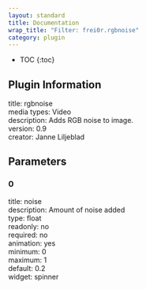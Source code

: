 ```yaml
---
layout: standard
title: Documentation
wrap_title: "Filter: frei0r.rgbnoise"
category: plugin
---
```

* TOC
{:toc}

## Plugin Information

title: rgbnoise  
media types:
Video  
description: Adds RGB noise to image.  
version: 0.9  
creator: Janne Liljeblad  

## Parameters

### 0

title: noise    
description:
Amount of noise added  
type: float  
readonly: no  
required: no  
animation: yes  
minimum: 0  
maximum: 1  
default: 0.2  
widget: spinner  


